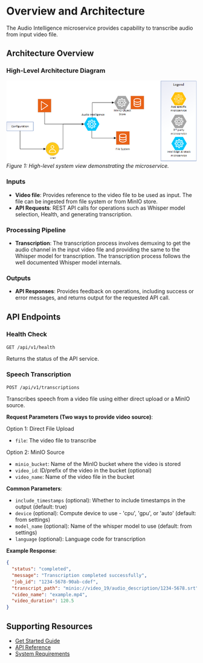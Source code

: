 # Overview and Architecture

The Audio Intelligence microservice provides capability to transcribe audio from input video file. 

## Architecture Overview

### High-Level Architecture Diagram
![Architecture Diagram](images/Audio_Int_HLA.png)  
*Figure 1: High-level system view demonstrating the microservice.*


### Inputs
* **Video file**: Provides reference to the video file to be used as input. The file can be ingested from file system or from MinIO store.
* **API Requests**: REST API calls for operations such as Whisper model selection, Health, and generating transcription.

### Processing Pipeline
* **Transcription**: The transcription process involves demuxing to get the audio channel in the input video file and providing the same to the Whisper model for transcription. The transcription process follows the well documented Whisper model internals.

### Outputs
* **API Responses**: Provides feedback on operations, including success or error messages, and returns output for the requested API call.

## API Endpoints

### Health Check

```
GET /api/v1/health
```

Returns the status of the API service.

### Speech Transcription

```
POST /api/v1/transcriptions
```

Transcribes speech from a video file using either direct upload or a MinIO source.

**Request Parameters (Two ways to provide video source)**:

Option 1: Direct File Upload
- `file`: The video file to transcribe

Option 2: MinIO Source
- `minio_bucket`: Name of the MinIO bucket where the video is stored
- `video_id`: ID/prefix of the video in the bucket (optional)
- `video_name`: Name of the video file in the bucket

**Common Parameters**:
- `include_timestamps` (optional): Whether to include timestamps in the output (default: true)
- `device` (optional): Compute device to use - 'cpu', 'gpu', or 'auto' (default: from settings)
- `model_name` (optional): Name of the whisper model to use (default: from settings)
- `language` (optional): Language code for transcription

**Example Response**:
```json
{
  "status": "completed",
  "message": "Transcription completed successfully",
  "job_id": "1234-5678-90ab-cdef",
  "transcript_path": "minio://video_19/audio_description/1234-5678.srt",
  "video_name": "example.mp4",
  "video_duration": 120.5
}
```

## Supporting Resources
* [Get Started Guide](get-started.md)
* [API Reference](api-reference.md)
* [System Requirements](system-requirements.md)

